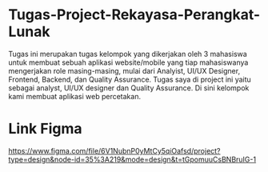 # Tugas-Project-Rekayasa-Perangkat-Lunak
Tugas ini merupakan tugas kelompok yang dikerjakan oleh 3 mahasiswa untuk membuat sebuah aplikasi website/mobile yang tiap mahasiswanya mengerjakan role masing-masing, mulai dari Analyist, UI/UX Designer, Frontend, Backend, dan Quality Assurance. Tugas saya di project ini yaitu sebagai analyst, UI/UX designer dan Quality Assurance. Di sini kelompok kami membuat aplikasi web percetakan.

# Link Figma
https://www.figma.com/file/6V1NubnP0yMtCy5qiOafsd/project?type=design&node-id=35%3A219&mode=design&t=tGpomuuCsBNBruIG-1
